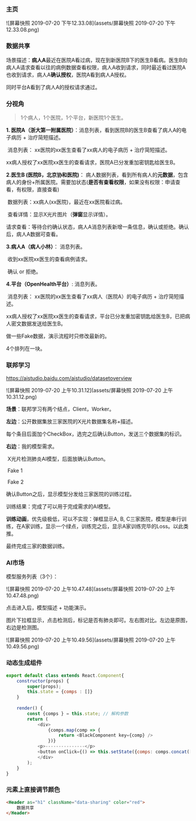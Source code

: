 ### 主页

![屏幕快照 2019-07-20 下午12.33.08](assets/屏幕快照 2019-07-20 下午12.33.08.png)



### 数据共享

场景描述：**病人A**最近在医院A看过病，现在到新医院B下的医生B看病。医生B向病人A请求查看以往的病例数据查看权限，病人A收到请求，同时最近看过医院A也收到请求，病人A**确认授权**，医院A看到病人A授权。

同时平台A看到了病人A的授权请求通过。

### 分视角

>  1个病人，1个医院，1个平台，新医院1个医生。

**1. 医院A（浙大第一附属医院）**：消息列表，看到医院B的医生B查看了病人A的电子病历 + 治疗简短描述。

​	消息列表： xx医院的xx医生查看了xx病人的电子病历 + 治疗简短描述。

​						xx病人授权了xx医院xx医生的查看请求，医院A已分发重加密钥匙给医生B。

**2.医生B (医院B，北京协和医院)**： 病人数据列表，看到所有病人的**元数据**，包含病人的身份+所属医院。需要加状态(**是否有查看权限**，如果没有权限：申请查看，有权限，直接查看)

​	数据列表：xx病人(xx医院)，最近在xx医院看过病。

​	查看详情：显示X光片图片（**弹窗**显示详情）。

​	请求查看：等待合约确认状态，病人A消息列表新增一条信息，确认或拒绝。确认后，病人A数据可查看。

**3.病人A（病人小林）**： 消息列表。

​	收到xx医院xx医生的查看病例请求。

​	确认 or 拒绝。

**4.平台（OpenHealth平台）**: 消息列表。

​	消息列表： xx医院的xx医生查看了xx病人（医院A）的电子病历 + 治疗简短描述。

​						xx病人授权了xx医院xx医生的查看请求，平台已分发重加密钥匙给医生B，已把病人密文数据发送给医生B。

做一些Fake数据，演示流程时只修改最新的。

4个排列在一块。



### 联邦学习

https://aistudio.baidu.com/aistudio/datasetoverview



![屏幕快照 2019-07-20 上午10.31.12](assets/屏幕快照 2019-07-20 上午10.31.12.png)



**场景**：联邦学习有两个结点，Client，Worker。

**左边**：公开数据集放三家医院的X光片数据集名称+描述。

​	每个条目后面加个CheckBox，选完之后确认Button，发送三个数据集的标识。

**右边**：我的模型需求。

​	X光片检测肺炎AI模型，后面放确认Button。

​	Fake 1

​	Fake 2

确认Button之后，显示模型分发给三家医院的训练过程。

训练结果：完成了可以用于完成需求的AI模型。

**训练动画**，优先级极低，可以不实现：弹框显示A, B, C三家医院，模型是串行训练，在A家训练，显示一个绿点，训练完之后，显示A家训练完毕的Loss。以此类推。

最终完成三家的数据训练。

### AI市场

模型服务列表（3个）：

![屏幕快照 2019-07-20 上午10.47.48](assets/屏幕快照 2019-07-20 上午10.47.48.png)



点击进入后，模型描述 + 功能演示。

图片下拉框显示，点击检测后，标记是否有肺炎即可。左右图对比。左边是原图，右边是检测图。

![屏幕快照 2019-07-20 上午10.49.56](assets/屏幕快照 2019-07-20 上午10.49.56.png)



### 动态生成组件

```js
export default class extends React.Component{
    constructor(props) {
        super(props);
        this.state = {comps : []}
    }
    
    render() {
        const {comps } = this.state; // 解构参数
        return (
            <div>
                {comps.map(comp => {
                    return <BlackComponent key={comp} />
                })}
            <p>---------------</p>
            <button onClick={() => this.setState({comps: comps.concat([Date.now()])})}>加组件</button>
            </div>
        );
    }
}
```



### 元素上直接调节颜色

```html
<Header as="h1" className="data-sharing" color="red">
	数据共享
</Header>
```

